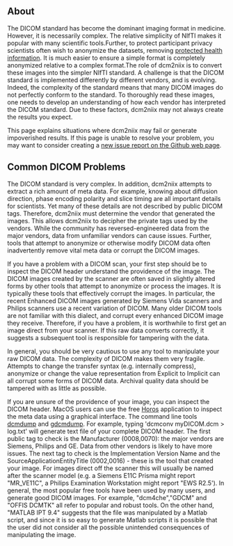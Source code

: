 ## About

The DICOM standard has become the dominant imaging format in medicine. However, it is necessarily complex. The relative simplicity of NIfTI makes it popular with many scientific tools.Further, to protect participant privacy scientists often wish to anonymize the datasets, removing [protected health information](https://www.hipaajournal.com/considered-phi-hipaa/). It is much easier to ensure a simple format is completely anonymized relative to a complex format.The role of dcm2niix is to convert these images into the simpler NIfTI standard. A challenge is that the DICOM standard is implemented differently by different vendors, and is evolving. Indeed, the complexity of the standard means that many DICOM images do not perfectly conform to the standard. To thoroughly read these images, one needs to develop an understanding of how each vendor has interpreted the DICOM standard. Due to these factors, dcm2niix may not always create the results you expect.

This page explains situations where dcm2niix may fail or generate impoverished results. If this page is unable to resolve your problem, you may want to consider creating a [new issue report on the Github web page](https://github.com/rordenlab/dcm2niix/issues).

## Common DICOM Problems

The DICOM standard is very complex. In addition, dcm2niix attempts to extract a rich amount of meta data. For example, knowing about diffusion direction, phase encoding polarity and slice timing are all important details for scientists. Yet many of these details are not described by public DICOM tags. Therefore, dcm2niix must determine the vendor that generated the images. This allows dcm2niix to decipher the private tags used by the vendors. While the community has reversed-engineered data from the major vendors, data from unfamiliar vendors can cause issues. Further, tools that attempt to anonymize or otherwise modify DICOM data often inadvertently remove vital meta data or corrupt the DICOM images.

If you have a problem with a DICOM scan, your first step should be to inspect the DICOM header understand the providence of the image. The DICOM images created by the scanner are often saved in slightly altered forms by other tools that attempt to anonymize or process the images. It is typically these tools that effectively corrupt the images. In particular, the recent Enhanced DICOM images generated by Siemens Vida scanners and Philips scanners use a recent variation of DICOM. Many older DICOM tools are not familiar with this dialect, and corrupt every enhanced DICOM image they receive. Therefore, if you have a problem, it is worthwhile to first get an image direct from your scanner. If this raw data converts correctly, it suggests a subsequent tool is responsible for tampering with the data.

In general, you should be very cautious to use any tool to manipulate your raw DICOM data. The complexity of DICOM makes them very fragile. Attempts to change the transfer syntax (e.g. internally compress), anonymize or change the value representation from Explicit to Implicit can all corrupt some forms of DICOM data. Archival quality data should be tampered with as little as possible.

If you are unsure of the providence of your image, you can inspect the DICOM header. MacOS users can use the free [Horos](https://horosproject.org/) application to inspect the meta data using a graphical interface. The command line tools [dcmdump](https://support.dcmtk.org/docs/dcmdump.html) and [gdcmdump](http://gdcm.sourceforge.net/html/gdcmdump.html). For example, typing 'dcmconv myDICOM.dcm > log.txt' will generate  text file of your complete DICOM header. The first public tag to check is the Manufacturer (0008,0070): the major vendors are Siemens, Philips and GE. Data from other vendors is likely to have more issues. The next tag to check is the Implementation Version Name and the SourceApplicationEntityTitle (0002,0016) - these is the tool that created your image. For images direct off the scanner this will usually be named after the scanner model (e.g. a Siemens E11C Prisma might report "MR_VE11C", a Philips Examination Workstation might report "EWS R2.5'). In general, the most popular free tools have been used by many users, and generate good DICOM images. For example, "dcm4che","GDCM" and "OFFIS DCMTK" all refer to popular and robust tools. On the other hand, "MATLAB IPT 9.4" suggests that the file was manipulated by a Matlab script, and since it is so easy to generate Matlab scripts it is possible that the user did not consider all the possible unintended consequences of manipulating the image.
